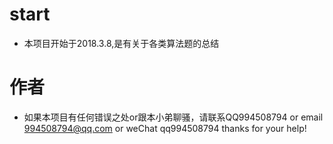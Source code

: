 
# start
- 本项目开始于2018.3.8,是有关于各类算法题的总结
# 作者
- 如果本项目有任何错误之处or跟本小弟聊骚，请联系QQ994508794 or email 994508794@qq.com or weChat qq994508794 thanks for your help!
